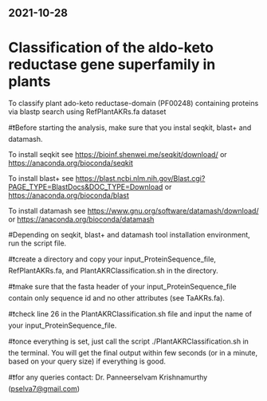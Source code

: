 ## 2021-10-28
# Classification of the aldo-keto reductase gene superfamily in plants
To classify plant ado-keto reductase-domain (PF00248) containing proteins via blastp search using RefPlantAKRs.fa dataset

#❗️Before starting the analysis, make sure that you instal seqkit, blast+ and datamash.

To install seqkit see https://bioinf.shenwei.me/seqkit/download/ or https://anaconda.org/bioconda/seqkit

To install blast+ see https://blast.ncbi.nlm.nih.gov/Blast.cgi?PAGE_TYPE=BlastDocs&DOC_TYPE=Download or https://anaconda.org/bioconda/blast

To install datamash see https://www.gnu.org/software/datamash/download/ or https://anaconda.org/bioconda/datamash

#Depending on seqkit, blast+ and datamash tool installation environment, run the script file.

#❗️create a directory and copy your input_ProteinSequence_file, RefPlantAKRs.fa, and PlantAKRClassification.sh in the directory.

#❗️make sure that the fasta header of your input_ProteinSequence_file contain only sequence id and no other attributes (see TaAKRs.fa).

#❗️check line 26 in the PlantAKRClassification.sh file and input the name of your input_ProteinSequence_file. 

#❗️once everything is set, just call the script ./PlantAKRClassification.sh in the terminal. You will get the final output within few seconds (or in a minute, based on your query size) if everything is good.

#❗️for any queries contact: Dr. Panneerselvam Krishnamurthy (pselva7@gmail.com)
